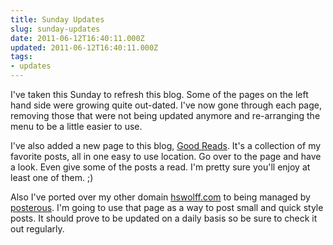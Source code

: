 ```yaml
---
title: Sunday Updates
slug: sunday-updates
date: 2011-06-12T16:40:11.000Z
updated: 2011-06-12T16:40:11.000Z
tags:
- updates
---
```


I've taken this Sunday to refresh this blog.  Some of the pages on the left hand side were growing quite out-dated.  I've now gone through each page, removing those that were not being updated anymore and re-arranging the menu to be a little easier to use.

I've also added a new page to this blog, <a title="Good Reads" href="http://blog.harrywolff.com/writing/">Good Reads</a>.  It's a collection of my favorite posts, all in one easy to use location.  Go over to the page and have a look.  Even give some of the posts a read.  I'm pretty sure you'll enjoy at least one of them. ;)

Also I've ported over my other domain <a href="http://hswolff.com/">hswolff.com</a> to being managed by <a href="http://posterous.com">posterous</a>.  I'm going to use that page as a way to post small and quick style posts.  It should prove to be updated on a daily basis so be sure to check it out regularly.
